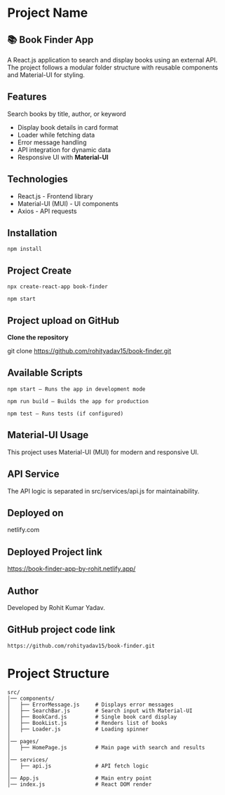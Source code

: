 # Project Name
 ## 📚 Book Finder App

A React.js application to search and display books using an external API.  
The project follows a modular folder structure with reusable components and Material-UI for styling.

## Features

 Search books by title, author, or keyword  
- Display book details in card format  
- Loader while fetching data  
- Error message handling  
- API integration for dynamic data  
- Responsive UI with **Material-UI**

## Technologies

- React.js - Frontend library  
- Material-UI (MUI) - UI components  
- Axios - API requests  

## Installation 

```npm install```

## Project Create

```npx create-react-app book-finder```

```npm start```

## Project upload on GitHub

**Clone the repository**

git clone https://github.com/rohityadav15/book-finder.git

## Available Scripts

```npm start – Runs the app in development mode```

```npm run build – Builds the app for production```

```npm test – Runs tests (if configured)```

## Material-UI Usage

This project uses Material-UI (MUI) for modern and responsive UI.

## API Service

The API logic is separated in src/services/api.js for maintainability.

## Deployed on
netlify.com

## Deployed Project link
https://book-finder-app-by-rohit.netlify.app/

## Author 

Developed by Rohit Kumar Yadav.

## GitHub project code link

```https://github.com/rohityadav15/book-finder.git```

# Project Structure

```plaintext
src/
│── components/
│   ├── ErrorMessage.js     # Displays error messages
│   ├── SearchBar.js        # Search input with Material-UI
│   ├── BookCard.js         # Single book card display
│   ├── BookList.js         # Renders list of books
│   ├── Loader.js           # Loading spinner
│
│── pages/
│   ├── HomePage.js         # Main page with search and results
│
│── services/
│   ├── api.js              # API fetch logic
│
│── App.js                  # Main entry point
│── index.js                # React DOM render

